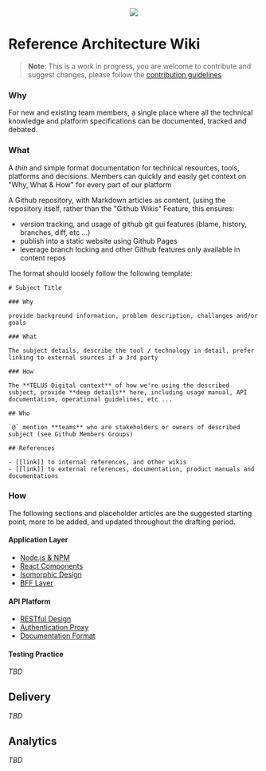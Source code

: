 <center>
<img src="https://cloud.githubusercontent.com/assets/183195/24158420/aae30ce6-0e32-11e7-9203-451b83c7a775.jpg"/>
</center>

# Reference Architecture Wiki

> **Note**: This is a work in progress, you are welcome to contribute and suggest changes, please follow the [contribution guidelines](.github/CONTRIBUTING.md)

### Why

For new and existing team members, a single place where all the technical knowledge and platform specifications can be documented, tracked and debated.

### What

A *thin* and simple format documentation for technical resources, tools, platforms and decisions. Members can quickly and easily get context on "Why, What & How" for every part of our platform

A Github repository, with Markdown articles as content, (using the repository itself, rather than the "Github Wikis" Feature, this ensures:

- version tracking, and usage of github git gui features (blame, history, branches, diff, etc ...)
- publish into a static website using Github Pages
- leverage branch locking and other Github features only available in content repos

The format should loosely follow the following template:

```
# Subject Title 

### Why

provide background information, problem description, challanges and/or goals

### What

The subject details, describe the tool / technology in detail, prefer linking to external sources if a 3rd party

### How

The **TELUS Digital context** of how we're using the described subject, provide **deep details** here, including usage manual, API documentation, operational guidelines, etc ...

## Who

`@` mention **teams** who are stakeholders or owners of described subject (see Github Members Groups)

## References

- [[link]] to internal references, and other wikis 
- [[link]] to external references, documentation, product manuals and documentations

```

### How

The following sections and placeholder articles are the suggested starting point, more to be added, and updated throughout the drafting period.

#### Application Layer

- [Node.js & NPM](applications/node.md)
- [React Components](applications/react.md)
- [Isomorphic Design](applications/isomorphic.md)
- [BFF Layer](applications/bff.md)

#### API Platform

- [RESTful Design](api/restful.md)
- [Authentication Proxy](api/proxy.md)
- [Documentation Format](api/documentation.md)

#### Testing Practice

_TBD_

## Delivery

_TBD_

## Analytics

_TBD_